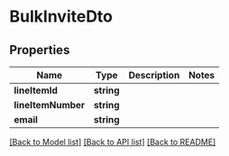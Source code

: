 # BulkInviteDto

## Properties
Name | Type | Description | Notes
------------ | ------------- | ------------- | -------------
**lineItemId** | **string** |  | 
**lineItemNumber** | **string** |  | 
**email** | **string** |  | 

[[Back to Model list]](../README.md#documentation-for-models) [[Back to API list]](../README.md#documentation-for-api-endpoints) [[Back to README]](../README.md)


